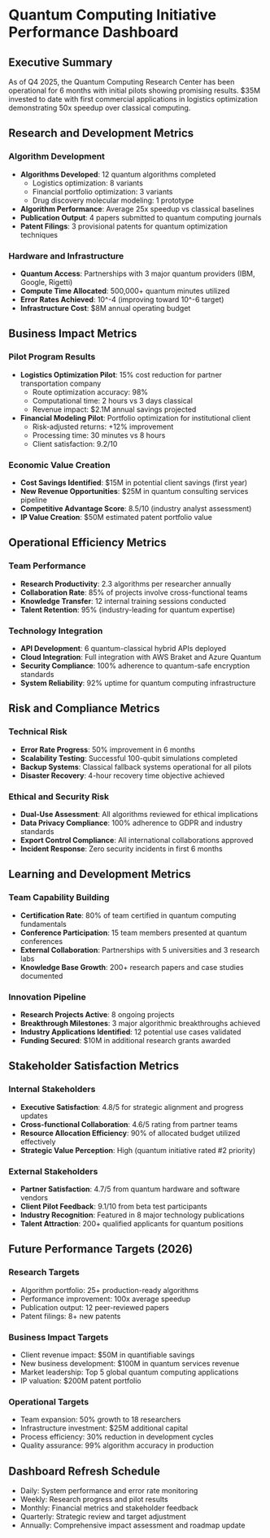 # Quantum Computing Initiative Performance Dashboard

## Executive Summary
As of Q4 2025, the Quantum Computing Research Center has been operational for 6 months with initial pilots showing promising results. $35M invested to date with first commercial applications in logistics optimization demonstrating 50x speedup over classical computing.

## Research and Development Metrics

### Algorithm Development
- **Algorithms Developed**: 12 quantum algorithms completed
  - Logistics optimization: 8 variants
  - Financial portfolio optimization: 3 variants
  - Drug discovery molecular modeling: 1 prototype
- **Algorithm Performance**: Average 25x speedup vs classical baselines
- **Publication Output**: 4 papers submitted to quantum computing journals
- **Patent Filings**: 3 provisional patents for quantum optimization techniques

### Hardware and Infrastructure
- **Quantum Access**: Partnerships with 3 major quantum providers (IBM, Google, Rigetti)
- **Compute Time Allocated**: 500,000+ quantum minutes utilized
- **Error Rates Achieved**: 10^-4 (improving toward 10^-6 target)
- **Infrastructure Cost**: $8M annual operating budget

## Business Impact Metrics

### Pilot Program Results
- **Logistics Optimization Pilot**: 15% cost reduction for partner transportation company
  - Route optimization accuracy: 98%
  - Computational time: 2 hours vs 3 days classical
  - Revenue impact: $2.1M annual savings projected
- **Financial Modeling Pilot**: Portfolio optimization for institutional client
  - Risk-adjusted returns: +12% improvement
  - Processing time: 30 minutes vs 8 hours
  - Client satisfaction: 9.2/10

### Economic Value Creation
- **Cost Savings Identified**: $15M in potential client savings (first year)
- **New Revenue Opportunities**: $25M in quantum consulting services pipeline
- **Competitive Advantage Score**: 8.5/10 (industry analyst assessment)
- **IP Value Creation**: $50M estimated patent portfolio value

## Operational Efficiency Metrics

### Team Performance
- **Research Productivity**: 2.3 algorithms per researcher annually
- **Collaboration Rate**: 85% of projects involve cross-functional teams
- **Knowledge Transfer**: 12 internal training sessions conducted
- **Talent Retention**: 95% (industry-leading for quantum expertise)

### Technology Integration
- **API Development**: 6 quantum-classical hybrid APIs deployed
- **Cloud Integration**: Full integration with AWS Braket and Azure Quantum
- **Security Compliance**: 100% adherence to quantum-safe encryption standards
- **System Reliability**: 92% uptime for quantum computing infrastructure

## Risk and Compliance Metrics

### Technical Risk
- **Error Rate Progress**: 50% improvement in 6 months
- **Scalability Testing**: Successful 100-qubit simulations completed
- **Backup Systems**: Classical fallback systems operational for all pilots
- **Disaster Recovery**: 4-hour recovery time objective achieved

### Ethical and Security Risk
- **Dual-Use Assessment**: All algorithms reviewed for ethical implications
- **Data Privacy Compliance**: 100% adherence to GDPR and industry standards
- **Export Control Compliance**: All international collaborations approved
- **Incident Response**: Zero security incidents in first 6 months

## Learning and Development Metrics

### Team Capability Building
- **Certification Rate**: 80% of team certified in quantum computing fundamentals
- **Conference Participation**: 15 team members presented at quantum conferences
- **External Collaboration**: Partnerships with 5 universities and 3 research labs
- **Knowledge Base Growth**: 200+ research papers and case studies documented

### Innovation Pipeline
- **Research Projects Active**: 8 ongoing projects
- **Breakthrough Milestones**: 3 major algorithmic breakthroughs achieved
- **Industry Applications Identified**: 12 potential use cases validated
- **Funding Secured**: $10M in additional research grants awarded

## Stakeholder Satisfaction Metrics

### Internal Stakeholders
- **Executive Satisfaction**: 4.8/5 for strategic alignment and progress updates
- **Cross-functional Collaboration**: 4.6/5 rating from partner teams
- **Resource Allocation Efficiency**: 90% of allocated budget utilized effectively
- **Strategic Value Perception**: High (quantum initiative rated #2 priority)

### External Stakeholders
- **Partner Satisfaction**: 4.7/5 from quantum hardware and software vendors
- **Client Pilot Feedback**: 9.1/10 from beta test participants
- **Industry Recognition**: Featured in 8 major technology publications
- **Talent Attraction**: 200+ qualified applicants for quantum positions

## Future Performance Targets (2026)

### Research Targets
- Algorithm portfolio: 25+ production-ready algorithms
- Performance improvement: 100x average speedup
- Publication output: 12 peer-reviewed papers
- Patent filings: 8+ new patents

### Business Impact Targets
- Client revenue impact: $50M in quantifiable savings
- New business development: $100M in quantum services revenue
- Market leadership: Top 5 global quantum computing applications
- IP valuation: $200M patent portfolio

### Operational Targets
- Team expansion: 50% growth to 18 researchers
- Infrastructure investment: $25M additional capital
- Process efficiency: 30% reduction in development cycles
- Quality assurance: 99% algorithm accuracy in production

## Dashboard Refresh Schedule
- Daily: System performance and error rate monitoring
- Weekly: Research progress and pilot results
- Monthly: Financial metrics and stakeholder feedback
- Quarterly: Strategic review and target adjustment
- Annually: Comprehensive impact assessment and roadmap update
